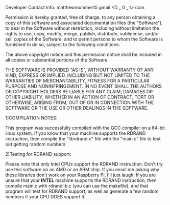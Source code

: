 Developer Contact Info:
matthewmummert5 <?/!_a_t_|!?> gmail <D _ 0 _ t> com



Permission is hereby granted, free of charge, to any person obtaining a copy
of this software and associated documentation files (the "Software"), to deal
in the Software without restriction, including without limitation the rights
to use, copy, modify, merge, publish, distribute, sublicense, and/or sell
copies of the Software, and to permit persons to whom the Software is
furnished to do so, subject to the following conditions:

The above copyright notice and this permission notice shall be included in
all copies or substantial portions of the Software.

THE SOFTWARE IS PROVIDED "AS IS", WITHOUT WARRANTY OF ANY KIND, EXPRESS OR
IMPLIED, INCLUDING BUT NOT LIMITED TO THE WARRANTIES OF MERCHANTABILITY,
FITNESS FOR A PARTICULAR PURPOSE AND NONINFRINGEMENT. IN NO EVENT SHALL THE
AUTHORS OR COPYRIGHT HOLDERS BE LIABLE FOR ANY CLAIM, DAMAGES OR OTHER
LIABILITY, WHETHER IN AN ACTION OF CONTRACT, TORT OR OTHERWISE, ARISING FROM,
OUT OF OR IN CONNECTION WITH THE SOFTWARE OR THE USE OR OTHER DEALINGS IN
THE SOFTWARE.


1)COMPILATION NOTES:

This program was successfully compiled with the GCC compiler on a 64-bit linux system. If you know that your machine supports the RDRAND instruction, then compile the "librdrand.c" file with the "main.c" file to test out getting random numbers



2)Testing for RDRAND support:

Please note that only Intel CPUs support the RDRAND instruction. Don't try use this software on an AMD or an ARM chip. If you email me asking why these libraries don't work on your Raspberry Pi, I'll just laugh. If you are unsure that your **INTEL** machine supports the RDRAND instruction, then compile main.c with rdrandlib.c (you can use the makefile), and that program will test for RDRAND support, as well as generate a few random numbers if your CPU DOES support it.

